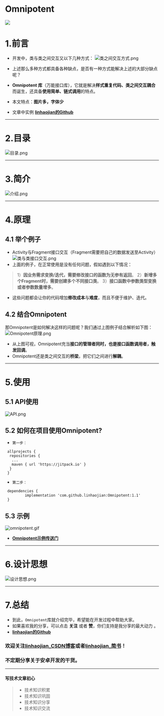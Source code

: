 # Omnipotent
![](https://upload-images.jianshu.io/upload_images/10018045-3a1d916e0af2d37b.jpg?imageMogr2/auto-orient/strip%7CimageView2/2/w/1240)

# 1.前言
   - 开发中，类与类之间交互又以下几种方式：
![类之间交互方式.png](https://upload-images.jianshu.io/upload_images/10018045-2a8510cd05bf4314.png?imageMogr2/auto-orient/strip%7CimageView2/2/w/1240)

   - 上述那么多种方式都具备各种缺点，是否有一种方式能解决上述的大部分缺点呢？
   - **Omnipotent  库**（万能接口库），它就是解决**样式重复代码、类之间交互耦合**而诞生，还具备**使用简单、链式调用**的特点。
   - 本文特点：**图片多，字体少**
   - 文章中实例  **[linhaojian的Github](https://github.com/linhaojian)**
   _______________________________________________________________________________
 # 2.目录  
![目录.png](https://upload-images.jianshu.io/upload_images/10018045-0dba7d4e7d612010.png?imageMogr2/auto-orient/strip%7CimageView2/2/w/1240)
 _______________________________________________________________________________
# 3.简介
![介绍.png](https://upload-images.jianshu.io/upload_images/10018045-74e9c3e8f10001b6.png?imageMogr2/auto-orient/strip%7CimageView2/2/w/1240)
_______________________________________________________________________________
# 4.原理
## 4.1 举个例子
- Activity与Fragment接口交互（Fragment需要把自己的数据发送至Activity）
![类与类接口交互.png](https://upload-images.jianshu.io/upload_images/10018045-1a7fdf935ba58fa4.png?imageMogr2/auto-orient/strip%7CimageView2/2/w/1240)
- 上面的例子，在正常使用是没有任何问题，假如遇到以下情况：
> 1）**因业务需求变换/迭代，需要修改接口的函数为无参有返回**。
> 2）**新增多个Fragment时，需要创建多个不同接口类**。
> 3）**接口函数中参数类型变换或者参数数量增多**。
- 这些问题都会让你的代码增加**修改成本**与**难度**，而且不便于维护、迭代。
## 4.2 结合Omnipotent
那Omnipotent是如何解决这样的问题呢？我们通过上图例子结合解析如下图：
![Omnipotent原理.png](https://upload-images.jianshu.io/upload_images/10018045-1c2c932c7e535ea6.png?imageMogr2/auto-orient/strip%7CimageView2/2/w/1240)

- 从上图可视，Omnipotent充当**接口的管理者同时，也是接口函数调用者，触发回调**。
- Omnipotent还是类之间交互的**桥梁**，把它们之间进行**解耦**。
_______________________________________________________________________________
# 5.使用
## 5.1 API使用
![API.png](https://upload-images.jianshu.io/upload_images/10018045-d5c31bd655fe8f22.png?imageMogr2/auto-orient/strip%7CimageView2/2/w/1240)

## 5.2 如何在项目使用Omnipotent?
- `第一步：`
```Android
 allprojects {
  repositories {
   ...
   maven { url 'https://jitpack.io' }
  }
 }
```
- `第二步：`
```Android
 dependencies {
         implementation 'com.github.linhaojian:Omnipotent:1.1'
 }
```
## 5.3 示例
![omnipotent.gif](https://upload-images.jianshu.io/upload_images/10018045-d48400e661d290cd.gif?imageMogr2/auto-orient/strip)

- **[Omnipotent示例传送门](https://github.com/linhaojian/Omnipotent)**
_______________________________________________________________________________

# 6.设计思想
![设计思想.png](https://upload-images.jianshu.io/upload_images/10018045-549009f9c295ca95.png?imageMogr2/auto-orient/strip%7CimageView2/2/w/1240)

_______________________________________________________________________________
# 7.总结
- 到此，`Omnipotent`库就介绍完毕，希望能在开发过程中帮助大家。
- 如果喜欢我的分享，可以点击  **关注**  或者  **赞**，你们支持是我分享的最大动力 。
-  **[linhaojian的Github](https://github.com/linhaojian)**
### 欢迎关注[linhaojian_CSDN博客](https://blog.csdn.net/qwe851023)或者[linhaojian_简书](https://www.jianshu.com/u/ef9bd53a8cbe)！
### 不定期分享关于安卓开发的干货。
_______________________________________________________________________________
#### 写技术文章初心
> - 技术知识积累
> - 技术知识巩固
> - 技术知识分享
> - 技术知识交流






